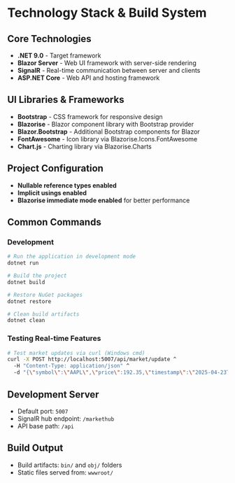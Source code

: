 # Technology Stack & Build System

## Core Technologies

- **.NET 9.0** - Target framework
- **Blazor Server** - Web UI framework with server-side rendering
- **SignalR** - Real-time communication between server and clients
- **ASP.NET Core** - Web API and hosting framework

## UI Libraries & Frameworks

- **Bootstrap** - CSS framework for responsive design
- **Blazorise** - Blazor component library with Bootstrap provider
- **Blazor.Bootstrap** - Additional Bootstrap components for Blazor
- **FontAwesome** - Icon library via Blazorise.Icons.FontAwesome
- **Chart.js** - Charting library via Blazorise.Charts

## Project Configuration

- **Nullable reference types enabled**
- **Implicit usings enabled**
- **Blazorise immediate mode enabled** for better performance

## Common Commands

### Development

```bash
# Run the application in development mode
dotnet run

# Build the project
dotnet build

# Restore NuGet packages
dotnet restore

# Clean build artifacts
dotnet clean
```

### Testing Real-time Features

```bash
# Test market updates via curl (Windows cmd)
curl -X POST http://localhost:5007/api/market/update ^
  -H "Content-Type: application/json" ^
  -d "{\"symbol\":\"AAPL\",\"price\":192.35,\"timestamp\":\"2025-04-23T18:00:00Z\"}"
```

## Development Server

- Default port: `5007`
- SignalR hub endpoint: `/markethub`
- API base path: `/api`

## Build Output

- Build artifacts: `bin/` and `obj/` folders
- Static files served from: `wwwroot/`
